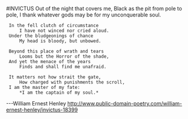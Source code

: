#INVICTUS
Out of the night that covers me,
         Black as the pit from pole to pole,
     I thank whatever gods may be
         for my unconquerable soul.

     In the fell clutch of circumstance
         I have not winced nor cried aloud.
     Under the bludgeonings of chance
         My head is bloody, but unbowed.

     Beyond this place of wrath and tears
         Looms but the Horror of the shade,
     And yet the menace of the years
         Finds and shall find me unafraid.

     It matters not how strait the gate,
         How charged with punishments the scroll,
     I am the master of my fate:
         *I am the captain of my soul.*

---William Ernest Henley
http://www.public-domain-poetry.com/william-ernest-henley/invictus-18399
